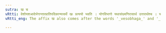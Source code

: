 ```yaml
---
sutra: ख च
vRtti: वेशोयशआदेर्भगान्तात्प्रातिपदिकान्मत्वर्थे खः प्रत्ययो भवति । योगविभागो यथासंख्यनिरासार्थ उत्तरार्थश्च । चकाराद्यत् ॥
vRtti_eng: The affix ख also comes after the words '_vesobhaga_' and '_yasobhaga_', in the _Chhandas_, with the force of _matup_.

---
```

